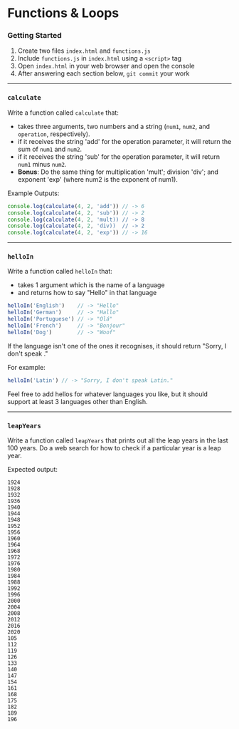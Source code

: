 # Functions & Loops

### Getting Started

1. Create two files `index.html` and `functions.js`
1. Include `functions.js` in `index.html` using a `<script>` tag
1. Open `index.html` in your web browser and open the console
1. After answering each section below, `git commit` your work

---

### `calculate`

Write a function called `calculate` that:

- takes three arguments, two numbers and a string (`num1`, `num2`, and `operation`, respectively).
- if it receives the string 'add' for the operation parameter, it will return the sum of `num1` and `num2`.
- if it receives the string 'sub' for the operation parameter, it will return `num1` minus `num2`.
- **Bonus**:  Do the same thing for multiplication 'mult'; division 'div'; and exponent 'exp' (where num2 is the exponent of num1).

Example Outputs:

``` js
console.log(calculate(4, 2, 'add')) // -> 6
console.log(calculate(4, 2, 'sub')) // -> 2
console.log(calculate(4, 2, 'mult)) // -> 8
console.log(calculate(4, 2, 'div))  // -> 2
console.log(calculate(4, 2, 'exp')) // -> 16
```

---

### `helloIn`

Write a function called `helloIn` that:

- takes 1 argument which is the name of a language
- and returns how to say "Hello" in that language

``` javascript
helloIn('English')    // -> "Hello"
helloIn('German')     // -> "Hallo"
helloIn('Portuguese') // -> "Olá"
helloIn('French')     // -> "Bonjour"
helloIn('Dog')        // -> "Woof"
```

If the language isn't one of the ones it recognises, it should return "Sorry, I don't speak <language>."

For example:

``` javascript
helloIn('Latin') // -> "Sorry, I don't speak Latin."
```

Feel free to add hellos for whatever languages you like, but it should support at least 3 languages other than English.

---

### `leapYears`

Write a function called `leapYears` that prints out all the leap years in the last 100 years. Do a web search for how to check if a particular year is a leap year.

Expected output:

```text
1924
1928
1932
1936
1940
1944
1948
1952
1956
1960
1964
1968
1972
1976
1980
1984
1988
1992
1996
2000
2004
2008
2012
2016
2020
105
112
119
126
133
140
147
154
161
168
175
182
189
196
```
